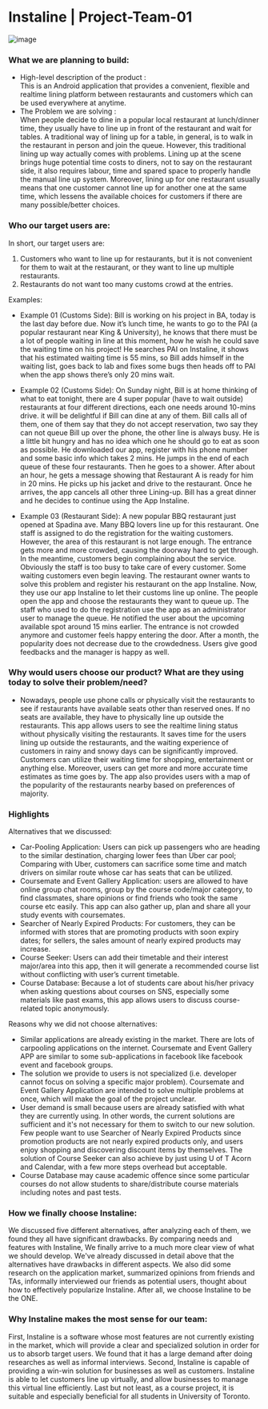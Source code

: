 # Instaline | Project-Team-01
![image](deliverables/pic/logo.png)

### What we are planning to build:

* High-level description of the product :    
This is an Android application that provides a convenient, flexible and realtime lining platform between restaurants and customers which can be used everywhere at anytime.
* The Problem we are solving :  
When people decide to dine in a popular local restaurant at lunch/dinner time, they usually have to line up in front of the restaurant and wait for tables. A traditional way of lining up for a table, in general, is to walk in the restaurant in person and join the queue. However, this traditional lining up way actually comes with problems. Lining up at the scene brings huge potential time costs to diners, not to say on the restaurant side, it also requires labour, time and spared space to properly handle the manual line up system. Moreover, lining up for one restaurant usually means that one customer cannot line up for another one at the same time, which lessens the available choices for customers if there are many possible/better choices.



### Who our target users are:

In short, our target users are:
1. Customers who want to line up for restaurants, but it is not convenient for them to wait at the restaurant, or they want to line up multiple restaurants.
2. Restaurants do not want too many customs crowd at the entries.

Examples:
* Example 01 (Customs Side):  Bill is working on his project in BA, today is the last day before due. Now it’s lunch time, he wants to go to the PAI (a popular restaurant near King & University), he knows that there must be a lot of people waiting in line at this moment, how he wish he could save the waiting time on his project! He searches PAI on Instaline, it shows that his estimated waiting time is 55 mins, so Bill adds himself in the waiting list, goes back to lab and fixes some bugs then heads off to PAI when the app shows there’s only 20 mins wait.

* Example 02 (Customs Side):  On Sunday night, Bill is at home thinking of what to eat tonight, there are 4 super popular (have to wait outside) restaurants at four different directions, each one needs around 10-mins drive. it will be delightful if Bill can dine at any of them. Bill calls all of them, one of them say that they do not accept reservation, two say they can not queue Bill up over the phone, the other line is always busy. He is a little bit hungry and has no idea which one he should go to eat as soon as possible. He downloaded our app, register with his phone number and some basic info which takes 2 mins. He jumps in the end of each queue of these four restaurants. Then he goes to a shower. After about an hour, he gets a message showing that Restaurant A is ready for him in 20 mins. He picks up his jacket and drive to the restaurant. Once he arrives, the app cancels all other three
Lining-up. Bill has a great dinner and he decides to continue using the App Instaline.

* Example 03 (Restaurant Side): A new popular BBQ restaurant just opened at Spadina ave. Many BBQ lovers line up for this restaurant. One staff is assigned to do the registration for the waiting customers. However, the area of this restaurant is not large enough. The entrance gets more and more crowded, causing the doorway hard to get through. In the meantime, customers begin complaining about the service. Obviously the staff is too busy to take care of every customer. Some waiting customers even begin leaving. The restaurant owner wants to solve this problem and register his restaurant on the app Instaline. Now, they use our app Instaline to let their customs line up online. The people open the app and choose the restaurants they want to queue up. The staff who used to do the registration use the app as an administrator user to manage the queue. He notified the user about the upcoming available spot around 15 mins earlier. The entrance is not crowded anymore and customer feels happy entering the door. After a month, the popularity does not decrease due to the crowdedness. Users give good feedbacks and the manager is happy as well.

### Why would users choose our product? What are they using today to solve their problem/need?

* Nowadays, people use phone calls or physically visit the restaurants to see if restaurants have available seats other than reserved ones. If no seats are available, they have to physically line up outside the restaurants. This app allows users to see the realtime lining status without physically visiting the restaurants. It saves time for the users lining up outside the restaurants, and the waiting experience of customers in rainy and snowy days can be significantly improved. Customers can utilize their waiting time for shopping, entertainment or anything else. Moreover, users can get more and more accurate time estimates as time goes by. The app also provides users with a map of the popularity of the restaurants nearby based on preferences of majority.


### Highlights  

Alternatives that we discussed:  
* Car-Pooling Application: Users can pick up passengers who are heading to the similar destination, charging lower fees than Uber car pool; Comparing with Uber, customers can sacrifice some time and match drivers on similar route whose car has seats that can be utilized.
* Coursemate and Event Gallery Application: users are allowed to have online group chat rooms, group by the course code/major category, to find classmates, share opinions or find friends who took the same course etc easily. This app can also gather up, plan and share all your study events with coursemates.  
* Searcher of Nearly Expired Products: For customers, they can be informed with stores that are promoting products with soon expiry dates; for sellers, the sales amount of nearly expired products may increase.
* Course Seeker: Users can add their timetable and their interest major/area into this app, then it will generate a recommended course list without conflicting with user’s current timetable.
* Course Database: Because a lot of students care about his/her privacy when asking questions about courses on SNS, especially some materials like past exams, this app allows users to discuss course-related topic anonymously.

Reasons why we did not choose alternatives:
* Similar applications are already existing in the market. There are lots of carpooling applications on the internet. Coursemate and Event Gallery APP are similar to some sub-applications in facebook like facebook event and facebook groups.  
* The solution we provide to users is not specialized (i.e. developer cannot focus on solving a specific major problem). Coursemate and Event Gallery Application are intended to solve multiple problems at once, which will make the goal of the project unclear.  
* User demand is small because users are already satisfied with what they are currently using. In other words, the current solutions are sufficient and it's not necessary for them to switch to our new solution. Few people want to use Searcher of Nearly Expired Products since promotion products are not nearly expired products only, and users enjoy shopping and discovering discount items by themselves. The solution of Course Seeker can also achieve by just using U of T Acorn and Calendar, with a few more steps overhead but acceptable.
* Course Database may cause academic offence since some particular courses do not allow students to share/distribute course materials including notes and past tests.

### How we finally choose Instaline:   
We discussed five different alternatives, after analyzing each of them, we found they all have significant drawbacks. By comparing needs and features with Instaline, We finally arrive to a much more clear view of what we should develop. We've already discussed in detail above that the alternatives have drawbacks in different aspects. We also did some research on the application market, summarized opinions from friends and TAs, informally interviewed our friends as potential users, thought about how to effectively popularize Instaline. After all, we choose Instaline to be the ONE.  

### Why Instaline makes the most sense for our team:  
First, Instaline is a software whose most features are not currently existing in the market, which will provide a clear and specialized solution in order for us to absorb target users. We found that it has a large demand after doing researches as well as informal interviews. Second, Instaline is capable of providing a win-win solution for businesses as well as customers. Instaline is able to let customers line up virtually, and allow businesses to manage this virtual line efficiently. Last but not least, as a course project, it is suitable and especially beneficial for all students in University of Toronto.
